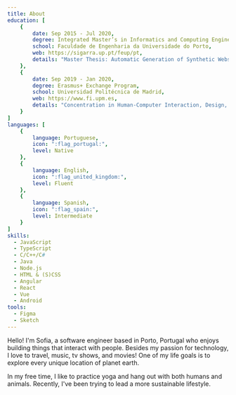 ```yaml
---
title: About
education: [
    {
        date: Sep 2015 - Jul 2020,
        degree: Integrated Master’s in Informatics and Computing Engineering,
        school: Faculdade de Engenharia da Universidade do Porto,
        web: https://sigarra.up.pt/feup/pt,
        details: "Master Thesis: Automatic Generation of Synthetic Website Wireframe Datasets from Source Code."
    },
    {
        date: Sep 2019 - Jan 2020,
        degree: Erasmus+ Exchange Program,
        school: Universidad Politécnica de Madrid,
        web: https://www.fi.upm.es,
        details: "Concentration in Human-Computer Interaction, Design, and Software Engineering."
    }
]
languages: [
    {
        language: Portuguese,
        icon: ":flag_portugal:",
        level: Native
    },
    {
        language: English,
        icon: ":flag_united_kingdom:",
        level: Fluent
    },
    {
        language: Spanish,
        icon: ":flag_spain:",
        level: Intermediate
    }
]
skills:
  - JavaScript
  - TypeScript
  - C/C++/C#
  - Java
  - Node.js
  - HTML & (S)CSS
  - Angular
  - React
  - Vue
  - Android
tools:
  - Figma
  - Sketch
---
```


Hello! I'm Sofia, a software engineer based in Porto, Portugal who enjoys building things that interact with people. Besides my passion for technology, I love to travel, music, tv shows, and movies! One of my life goals is to explore every unique location of planet earth.

In my free time, I like to practice yoga and hang out with both humans and animals. Recently, I've been trying to lead a more sustainable lifestyle.
